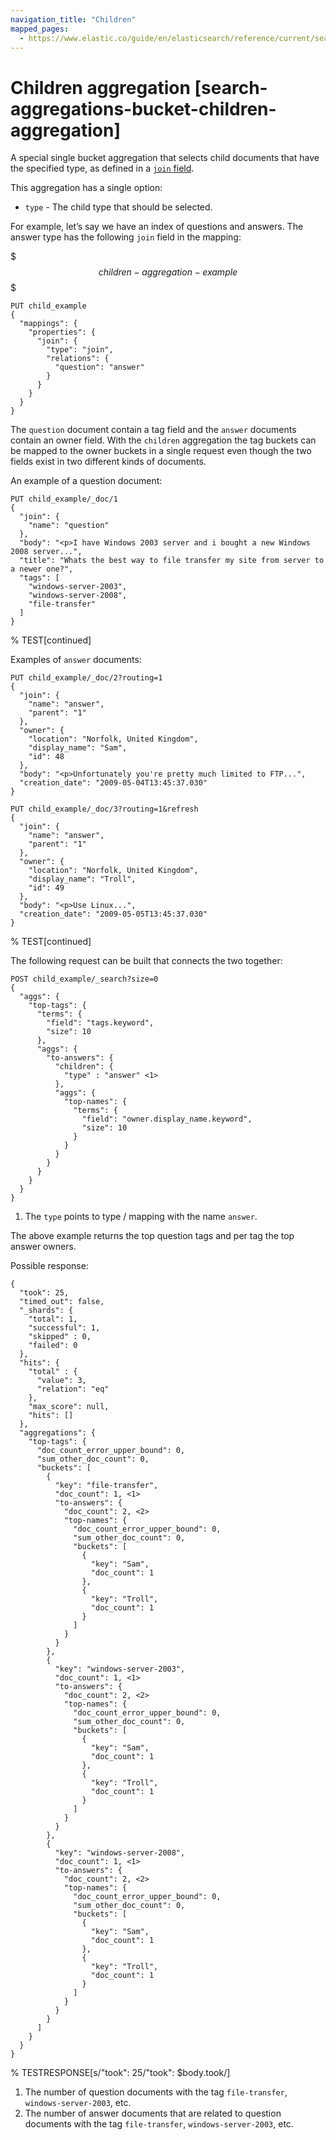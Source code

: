 ```yaml
---
navigation_title: "Children"
mapped_pages:
  - https://www.elastic.co/guide/en/elasticsearch/reference/current/search-aggregations-bucket-children-aggregation.html
---
```


# Children aggregation [search-aggregations-bucket-children-aggregation]


A special single bucket aggregation that selects child documents that have the specified type, as defined in a [`join` field](/reference/elasticsearch/mapping-reference/parent-join.md).

This aggregation has a single option:

* `type` - The child type that should be selected.

For example, let’s say we have an index of questions and answers. The answer type has the following `join` field in the mapping:

$$$children-aggregation-example$$$

```console
PUT child_example
{
  "mappings": {
    "properties": {
      "join": {
        "type": "join",
        "relations": {
          "question": "answer"
        }
      }
    }
  }
}
```

The `question` document contain a tag field and the `answer` documents contain an owner field. With the `children` aggregation the tag buckets can be mapped to the owner buckets in a single request even though the two fields exist in two different kinds of documents.

An example of a question document:

```console
PUT child_example/_doc/1
{
  "join": {
    "name": "question"
  },
  "body": "<p>I have Windows 2003 server and i bought a new Windows 2008 server...",
  "title": "Whats the best way to file transfer my site from server to a newer one?",
  "tags": [
    "windows-server-2003",
    "windows-server-2008",
    "file-transfer"
  ]
}
```
% TEST[continued]

Examples of `answer` documents:

```console
PUT child_example/_doc/2?routing=1
{
  "join": {
    "name": "answer",
    "parent": "1"
  },
  "owner": {
    "location": "Norfolk, United Kingdom",
    "display_name": "Sam",
    "id": 48
  },
  "body": "<p>Unfortunately you're pretty much limited to FTP...",
  "creation_date": "2009-05-04T13:45:37.030"
}

PUT child_example/_doc/3?routing=1&refresh
{
  "join": {
    "name": "answer",
    "parent": "1"
  },
  "owner": {
    "location": "Norfolk, United Kingdom",
    "display_name": "Troll",
    "id": 49
  },
  "body": "<p>Use Linux...",
  "creation_date": "2009-05-05T13:45:37.030"
}
```
% TEST[continued]

The following request can be built that connects the two together:

```console
POST child_example/_search?size=0
{
  "aggs": {
    "top-tags": {
      "terms": {
        "field": "tags.keyword",
        "size": 10
      },
      "aggs": {
        "to-answers": {
          "children": {
            "type" : "answer" <1>
          },
          "aggs": {
            "top-names": {
              "terms": {
                "field": "owner.display_name.keyword",
                "size": 10
              }
            }
          }
        }
      }
    }
  }
}
```

1. The `type` points to type / mapping with the name `answer`.


The above example returns the top question tags and per tag the top answer owners.

Possible response:

```console-result
{
  "took": 25,
  "timed_out": false,
  "_shards": {
    "total": 1,
    "successful": 1,
    "skipped" : 0,
    "failed": 0
  },
  "hits": {
    "total" : {
      "value": 3,
      "relation": "eq"
    },
    "max_score": null,
    "hits": []
  },
  "aggregations": {
    "top-tags": {
      "doc_count_error_upper_bound": 0,
      "sum_other_doc_count": 0,
      "buckets": [
        {
          "key": "file-transfer",
          "doc_count": 1, <1>
          "to-answers": {
            "doc_count": 2, <2>
            "top-names": {
              "doc_count_error_upper_bound": 0,
              "sum_other_doc_count": 0,
              "buckets": [
                {
                  "key": "Sam",
                  "doc_count": 1
                },
                {
                  "key": "Troll",
                  "doc_count": 1
                }
              ]
            }
          }
        },
        {
          "key": "windows-server-2003",
          "doc_count": 1, <1>
          "to-answers": {
            "doc_count": 2, <2>
            "top-names": {
              "doc_count_error_upper_bound": 0,
              "sum_other_doc_count": 0,
              "buckets": [
                {
                  "key": "Sam",
                  "doc_count": 1
                },
                {
                  "key": "Troll",
                  "doc_count": 1
                }
              ]
            }
          }
        },
        {
          "key": "windows-server-2008",
          "doc_count": 1, <1>
          "to-answers": {
            "doc_count": 2, <2>
            "top-names": {
              "doc_count_error_upper_bound": 0,
              "sum_other_doc_count": 0,
              "buckets": [
                {
                  "key": "Sam",
                  "doc_count": 1
                },
                {
                  "key": "Troll",
                  "doc_count": 1
                }
              ]
            }
          }
        }
      ]
    }
  }
}
```
% TESTRESPONSE[s/"took": 25/"took": $body.took/]

1. The number of question documents with the tag `file-transfer`, `windows-server-2003`, etc.
2. The number of answer documents that are related to question documents with the tag `file-transfer`, `windows-server-2003`, etc.


